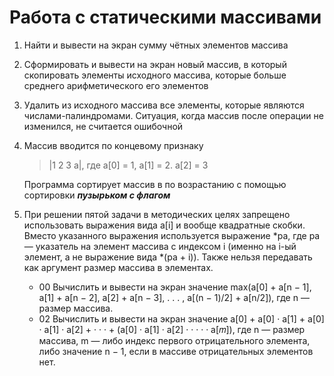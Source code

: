 # Работа с статическими массивами

1. Найти и вывести на экран сумму чётных элементов массива
2. Сформировать и вывести на экран новый массив, в который скопировать элементы исходного массива, которые больше среднего арифметического его элементов
3. Удалить из исходного массива все элементы, которые являются числами-палиндромами. Ситуация, когда массив после операции не изменился, не считается ошибочной
4. Массив вводится по концевому признаку 
    
    > |1 2 3 a|, где a[0] = 1, a[1] = 2. a[2] = 3
    
    Программа сортирует массив в по возрастанию с помощью сортировки ___пузырьком с флагом___

5. При решении пятой задачи в методических целях запрещено использовать выражения вида a[i] и вообще квадратные скобки. Вместо указанного выражения
используется выражение *pa, где pa — указатель на элемент массива с индексом i
(именно на i-ый элемент, а не выражение вида *(pa + i)). Также нельзя передавать
как аргумент размер массива в элементах.
   - 00
        Вычислить и вывести на экран значение 
        max(a[0] + a[n − 1], a[1] + a[n − 2], a[2] + a[n − 3], . . . , a[(n − 1)/2] + a[n/2]),
        где n — размер массива.
   - 02 
        Вычислить и вывести на экран значение
        a[0] + a[0] · a[1] + a[0] · a[1] · a[2] + · · · + (a[0] · a[1] · a[2] · · · · · a[𝑚]),
        где n — размер массива, m — либо индекс первого отрицательного элемента, либо значение n − 1, если в массиве отрицательных элементов нет.